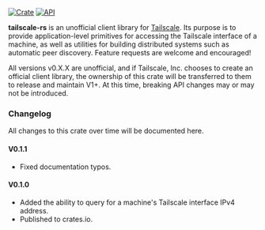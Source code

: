 [![Crate](https://img.shields.io/crates/v/tailscale.svg)](https://crates.io/crates/tailscale)
[![API](https://docs.rs/tailscale/badge.svg)](https://docs.rs/tailscale)

__tailscale-rs__ is an unofficial client library for [Tailscale](https://tailscale.com). Its purpose is to provide application-level primitives for accessing the Tailscale interface of a machine, as well as utilities for building distributed systems such as automatic peer discovery. Feature requests are welcome and encouraged!

All versions v0.X.X are unofficial, and if Tailscale, Inc. chooses to create an official client library, the ownership of this crate will be transferred to them to release and maintain V1+. At this time, breaking API changes may or may not be introduced.

### Changelog

All changes to this crate over time will be documented here.

#### V0.1.1

- Fixed documentation typos.

#### V0.1.0

- Added the ability to query for a machine's Tailscale interface IPv4 address.
- Published to crates.io.

